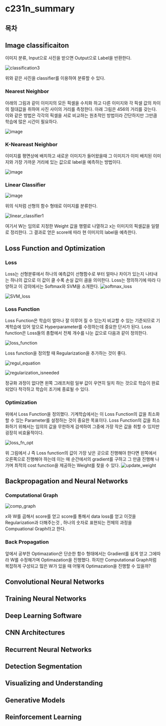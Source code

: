 # c231n_summary

## 목차

## Image classificaiton
이미지 분류, Input으로 사진을 받으면 Output으로 Label을 반환한다. 

![classification3](https://user-images.githubusercontent.com/44831709/147997141-22520588-335f-4b81-a436-5c830f987a07.png)

위와 같은 사진을 classifier를 이용하여 분류할 수 있다.

### Nearest Neighbor

 아래의 그림과 같이 이미지의 모든 픽셀을 수치화 하고 다른 이미지와 각 픽셀 값의 차이의 절대값을 취하여 사진 사이의 거리를 측정한다. 아래 그림은 456의 거리를 갖는다. 이와 같은 방법은 각각의 픽셀을 서로 비교하는 원초적인 방법이라 간단하지만 그만큼 학습에 많은 시간이 필요하다.
 
 ![image](https://user-images.githubusercontent.com/44831709/148003066-850ecdc1-61a9-4d27-97c1-db6ee37978af.png)
 
 
 
### K-Neareast Neighbor 

  이미지를 평면상에 배치하고 새로운 이미지가 들어왔을때 그 이미지가 이미 배치된 이미지와 가장 가까운 거리에 있는 값으로 label을 예측하는 방법이다. 
  
![image](https://user-images.githubusercontent.com/44831709/148005103-fcff083b-e717-4246-ba4f-10c4574d3f9f.png)



### Linear Classifier

![image](https://user-images.githubusercontent.com/44831709/148019387-bbd6ae8b-40f6-4d1d-abd9-aacaeafa39bb.png)

 위의 식처럼 선형의 함수 형태로 이미지를 분류한다. 

![linear_classifier1](https://user-images.githubusercontent.com/44831709/147997717-d019ff36-488d-4452-af67-90a951340eca.png)

여기서 W는 임의로 지정한 Weight 값을 행렬로 나열하고 x는 이미지의 픽셀값을 일렬로 정리한다. 그 결과로 얻은 score에 따라 현 이미지의 label을 예측한다.


## Loss Function and Optimization
### Loss
Loss는 선형분류에서 하나의 예측값이 선형함수로 부터 얼마나 차이가 있는지 나타내는 하나의 값으로 이 값이 클 수록 손실 값이 큼을 의미한다.
Loss는 정의하기에 따라 다양하고 이 강의에서는 Softmax와 SVM을 소개한다.
![softmax_loss](https://user-images.githubusercontent.com/44831709/148022449-17ca9072-4018-4f18-b4f4-651c42466c47.png)

![SVM_loss](https://user-images.githubusercontent.com/44831709/148022451-35c11d53-c8a4-4af2-9c09-cef67860ca02.png)

### Loss Function 
Loss Function은 학습이 얼마나 잘 이루어 질 수 있는지 비교할 수 있는 기준되므로 기계학습에 있어 앞으로 Hyperparameter를 수정하는데 중요한 단서가 된다. Loss function은 Loss들의 총합에서 전체 개수를 나눈 값으로 다음과 같이 정의한다.

![loss_function](https://user-images.githubusercontent.com/44831709/148022899-22956956-dccd-496e-90a1-4301b2de2088.png)

Loss function을 정의할 때 Regularization을 추가하는 것이 좋다.

![regul_equation](https://user-images.githubusercontent.com/44831709/148027054-e3338e20-b393-4dc6-b98b-b0b6e69d706d.png)

![regularization_isneeded](https://user-images.githubusercontent.com/44831709/148025472-ee8ea757-9794-4d51-a4ac-57b6230d7f85.png)

정규화 과정이 없다면 왼쪽 그래프처럼 일부 값이 우연히 일치 하는 것으로 학습이 완료되었다 착각하고 학습이 조기에 종료될 수 있다.

### Optimization

위에서 Loss Function을 정의했다. 기계학습에서는 이 Loss Function의 값을 최소화 할 수 있는 Parameter를 설정하는 것이 중요한 목표이다. Loss Function의 값을 최소화하기 위해서는 임의의 값을 무한하게 검색하여 그중에 가장 작은 값을 취할 수 있지만 굉장히 비효율적이다.

![loss_fn_opt](https://user-images.githubusercontent.com/44831709/148028366-37b9bf10-ff22-4777-99f4-1dc33eeefb7b.png)


위 그림에서 J 즉 Loss function의 값이 가장 낮은 곳으로 진행해야 한다면 왼쪽에서 오른쪽으로 진행해야 하는데 이는 매 순간에서의 gradient를 구하고 그 만큼 진행해 나가며 최적의 cost function을 제공하는 Weight를 찾을 수 있다.
![update_weight](https://user-images.githubusercontent.com/44831709/148030328-a2233741-07ac-40f7-9127-2d399e4e5594.png)


## Backpropagation and Neural Networks

### Computational Graph

![comp_graph](https://user-images.githubusercontent.com/44831709/148145586-db3137ee-bb1d-4ae3-996d-04e4fcd3c14f.png)

x와 W를 곱해서 score를 얻고 score를 통해서 data loss를 얻고 이것을 Regularization과 더해주는것 , 하나의 숫자로 표현되는 전체의 과정을 Compuational Graph라고 한다.

### Back Propagation 

앞에서 공부한 Optimazation은 단순한 함수 형태에서는 Gradient를 쉽게 얻고 그에따라 W를 수정해가며 Optimazation을 진행했다. 하지만 Computational Graph처럼 복잡하게 구성되고 많은 W가 있을 때 어떻게 Optimazation을 진행할 수 있을까? 

## Convolutional Neural Networks

## Training Neural Networks

## Deep Learning Software

## CNN Architectures

## Recurrent Neural Networks

## Detection Segmentation

## Visualizing and Understanding 

## Generative Models

## Reinforcement Learning 
